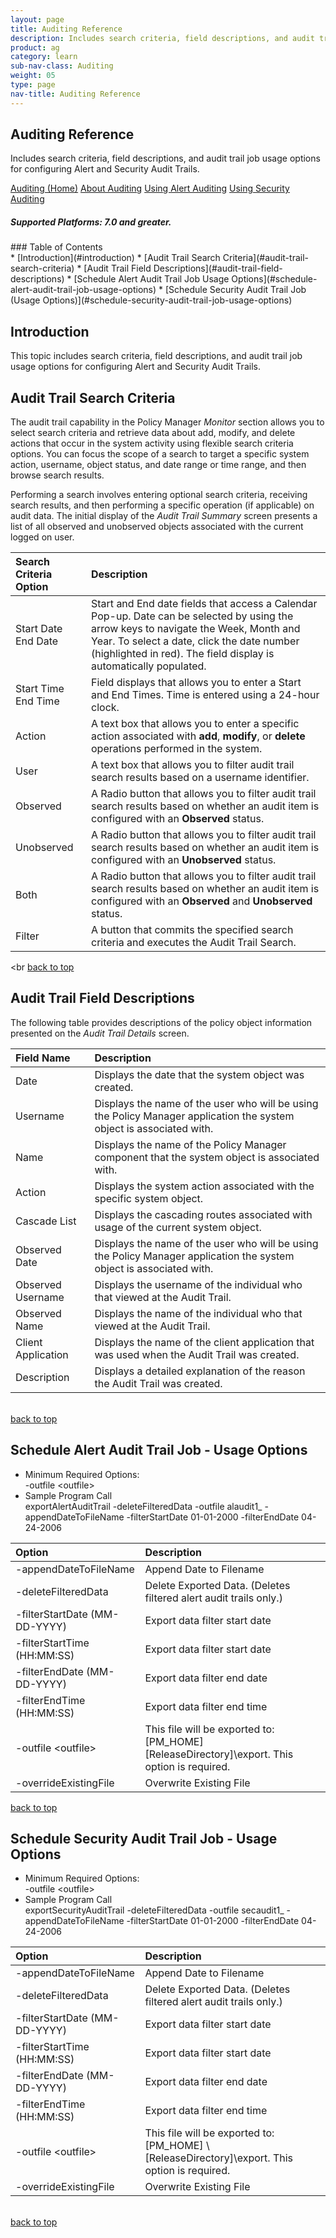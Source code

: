 ```yaml
---
layout: page
title: Auditing Reference
description: Includes search criteria, field descriptions, and audit trail job usage options for configuring Alert and Security Audit Trails. 
product: ag
category: learn
sub-nav-class: Auditing
weight: 05
type: page
nav-title: Auditing Reference
---
```


## Auditing Reference
Includes search criteria, field descriptions, and audit trail job usage options for configuring Alert and Security Audit Trails.

<a href="auditing_toc.html" class="button secondary">Auditing (Home)</a> <a href="../auditing/about_auditing.html" class="button secondary">About Auditing</a>  <a href="../auditing/using_alert_auditing.html" class="button secondary">Using Alert Auditing</a>  <a href="../auditing/using_security_auditing.html" class="button secondary">Using Security Auditing</a>
<h5 class="stamp">Supported Platforms: 7.0 and greater.</h5>
### Table of Contents
<div id="toc-marker"></div>
* [Introduction](#introduction)
* [Audit Trail Search Criteria](#audit-trail-search-criteria)
* [Audit Trail Field Descriptions](#audit-trail-field-descriptions)
* [Schedule Alert Audit Trail Job Usage Options](#schedule-alert-audit-trail-job-usage-options)
* [Schedule Security Audit Trail Job (Usage Options)](#schedule-security-audit-trail-job-usage-options)

## Introduction
This topic includes search criteria, field descriptions, and audit trail job usage options for configuring Alert and Security Audit Trails.

## Audit Trail Search Criteria
The audit trail capability in the Policy Manager *Monitor* section allows you to select search criteria and retrieve data about add, modify, and delete actions that occur in the system activity using flexible search criteria options. You can focus the scope of a search to target a specific system action, username, object status, and date range or time range, and then browse search results.

Performing a search involves entering optional search criteria, receiving search results, and then performing a specific operation (if applicable) on audit data. The initial display of the *Audit Trail Summary* screen presents a list of all observed and unobserved objects associated with the current logged on user.

| Search Criteria Option| Description        |
|:----------------------|:---------------------------|
| Start Date End Date    | Start and End date fields that access a Calendar Pop-up. Date can be selected by using the arrow keys to navigate the Week, Month and Year. To select a date, click the date number (highlighted in red). The field display is automatically populated.  |                                 
| Start Time End Time| Field displays that allows you to enter a Start and End Times. Time is entered using a 24-hour clock.           |
| Action      | A text box that allows you to enter a specific action associated with **add**, **modify**, or **delete** operations performed in the system.           |
| User | A text box that allows you to filter audit trail search results based on a username identifier.           
|Observed| A Radio button that allows you to filter audit trail search results based on whether an audit item is configured with an **Observed** status.
|Unobserved| A Radio button that allows you to filter audit trail search results based on whether an audit item is configured with an **Unobserved** status.
|Both| A Radio button that allows you to filter audit trail search results based on whether an audit item is configured with an **Observed** and **Unobserved** status.
|Filter| A button that commits the specified search criteria and executes the Audit Trail Search.
<br
<a href="#top">back to top</a>

## Audit Trail Field Descriptions 
The following table provides descriptions of the policy object information presented on the *Audit Trail Details* screen.


| Field Name| Description|
|:----------------------|:---------------|
| Date | Displays the date that the system object was created. |
| Username | Displays the name of the user who will be using the Policy Manager application the system object is associated with. |
| Name | Displays the name of the Policy Manager component that the system object is associated with. |
| Action | Displays the system action associated with the specific system object. |
| Cascade List| Displays the cascading routes associated with usage of the current system object. |
| Observed Date| Displays the name of the user who will be using the Policy Manager application the system object is associated with. |
| Observed Username | Displays the username of the individual who that viewed at the Audit Trail. |
| Observed Name | Displays the name of the individual who that viewed at the Audit Trail. |
| Client Application| Displays the name of the client application that was used when the Audit Trail was created. |
| Description | Displays a detailed explanation of the reason the Audit Trail was created. |
<br>
<a href="#top">back to top</a>

## Schedule Alert Audit Trail Job - Usage Options

* Minimum Required Options:  
  -outfile &lt;outfile&gt;
* Sample Program Call  
exportAlertAuditTrail -deleteFilteredData -outfile alaudit1_ -appendDateToFileName -filterStartDate 01-01-2000 -filterEndDate 04-24-2006

| Option| Description|
|:----------------------|:---------------|
|-appendDateToFileName|Append Date to Filename
|-deleteFilteredData|Delete Exported Data. (Deletes filtered alert audit trails only.)  |
|-filterStartDate (MM-DD-YYYY)|Export data filter start date |
|-filterStartTime (HH\:MM\:SS)|Export data filter start date |
|-filterEndDate (MM-DD-YYYY)|Export data filter end date |
|-filterEndTime (HH\:MM\:SS)|Export data filter end time |
|-outfile &lt;outfile&gt;| This file will be exported to: [PM_HOME] \[ReleaseDirectory]\export. This option is required.  | 
|-overrideExistingFile|Overwrite Existing File  |

<a href="#top">back to top</a>

## Schedule Security Audit Trail Job - Usage Options

* Minimum Required Options:  
  -outfile &lt;outfile&gt;
* Sample Program Call  
exportSecurityAuditTrail -deleteFilteredData -outfile secaudit1_ -appendDateToFileName -filterStartDate 01-01-2000 -filterEndDate 04-24-2006

| Option| Description|
|:----------------------|:---------------|
|-appendDateToFileName|Append Date to Filename
|-deleteFilteredData|Delete Exported Data. (Deletes filtered alert audit trails only.)  |
|-filterStartDate (MM-DD-YYYY)|Export data filter start date |
|-filterStartTime (HH\:MM\:SS)|Export data filter start date |
|-filterEndDate (MM-DD-YYYY)|Export data filter end date |
|-filterEndTime (HH\:MM\:SS)|Export data filter end time |
|-outfile &lt;outfile&gt;| This file will be exported to: [PM_HOME]  \\[ReleaseDirectory]\export. This option is required. |
|-overrideExistingFile|Overwrite Existing File  |
<br>
<a href="#top">back to top</a>

